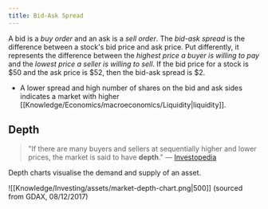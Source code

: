 ```yaml
---
title: Bid-Ask Spread
---
```


A bid is a *buy order* and an ask is a *sell order*. The *bid-ask spread* is the difference between a stock's bid price and ask price. Put differently, it represents the difference between the *highest price a buyer is willing to pay* and the *lowest price a seller is willing to sell*. If the bid price for a stock is $50 and the ask price is $52, then the bid-ask spread is $2.
- A lower spread and high number of shares on the bid and ask sides indicates a market with higher [[Knowledge/Economics/macroeconomics/Liquidity|liquidity]].

## Depth
> "If there are many buyers and sellers at sequentially higher and lower prices, the market is said to have **depth**." — [Investopedia](https://www.investopedia.com/articles/investing/082614/how-stock-market-works.asp)

Depth charts visualise the demand and supply of an asset.

![[Knowledge/Investing/assets/market-depth-chart.png|500]]
(sourced from GDAX, 08/12/2017)

